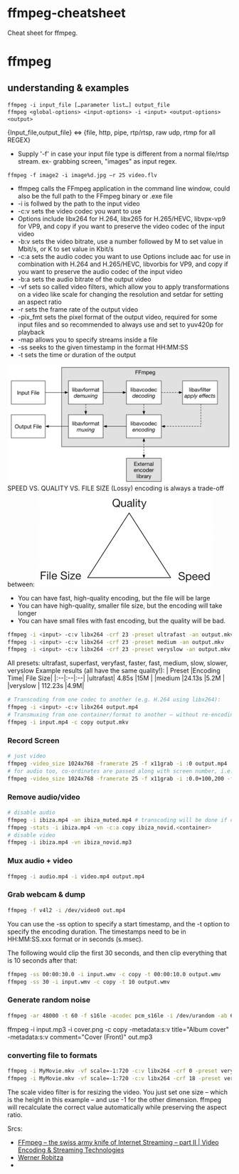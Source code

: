 # ffmpeg-cheatsheet
Cheat sheet for ffmpeg.
# ffmpeg 
## understanding & examples

```
ffmpeg -i input_file […parameter list…] output_file
ffmpeg <global-options> <input-options> -i <input> <output-options> <output>

```
{Input_file,output_file} <=>  {file, http, pipe, rtp/rtsp, raw udp, rtmp for all REGEX}
- Supply '-f' in  case your input file type is different from a normal file/rtsp stream.
ex- grabbing screen, "images" as input regex.
```
ffmpeg -f image2 -i image%d.jpg –r 25 video.flv
```
- ffmpeg calls the FFmpeg application in the command line window, could also be the full path to the FFmpeg binary or .exe file
- -i is follwed by the path to the input video
- -c:v sets the video codec you want to use
- Options include libx264 for H.264, libx265 for H.265/HEVC, libvpx-vp9 for VP9, and copy if you want to preserve the video codec of the input video
- -b:v sets the video bitrate, use a number followed by M to set value in Mbit/s, or K to set value in Kbit/s
- -c:a sets the audio codec you want to use Options include aac for use in combination with H.264 and H.265/HEVC, libvorbis for VP9, and copy if you want to preserve the audio codec of the input video
- -b:a sets the audio bitrate of the output video
- -vf sets so called video filters, which allow you to apply transformations on a video like scale for changing the resolution and setdar for setting an aspect ratio
- -r sets the frame rate of the output video
- -pix_fmt sets the pixel format of the output video, required for some input files and so recommended to always use and set to yuv420p for playback
- -map allows you to specify streams inside a file
- -ss seeks to the given timestamp in the format HH:MM:SS
- -t sets the time or duration of the output

![ffmpeg_arch.png](https://github.com/beyondszine/ffmpeg-cheatsheet/blob/master/ffmpeg_arch.png?raw=true)
SPEED VS. QUALITY VS. FILE SIZE
(Lossy) encoding is always a trade-off between:
![ffmpeg_tradeoff.png](https://github.com/beyondszine/ffmpeg-cheatsheet/blob/master/ffmpeg_tradeoff.png?raw=true)
- You can have fast, high-quality encoding, but the file will be large
- You can have high-quality, smaller file size, but the encoding will take longer
- You can have small files with fast encoding, but the quality will be bad.

```sh
ffmpeg -i <input> -c:v libx264 -crf 23 -preset ultrafast -an output.mkv
ffmpeg -i <input> -c:v libx264 -crf 23 -preset medium -an output.mkv
ffmpeg -i <input> -c:v libx264 -crf 23 -preset veryslow -an output.mkv
```
All presets: ultrafast, superfast, veryfast, faster, fast, medium, slow, slower, veryslow
Example results (all have the same quality!):
| Preset |Encoding Time|	File Size|
|:--|:--|:--|
|ultrafast|	4.85s	|15M |
|medium	|24.13s	|5.2M |
|veryslow |	112.23s	|4.9M|

```sh
# Transcoding from one codec to another (e.g. H.264 using libx264):
ffmpeg -i <input> -c:v libx264 output.mp4
# Transmuxing from one container/format to another – without re-encoding:
ffmpeg -i input.mp4 -c copy output.mkv
```


### Record Screen
```sh
# just video
ffmpeg -video_size 1024x768 -framerate 25 -f x11grab -i :0 output.mp4
# for audio too, co-ordinates are passed along with screen number, i.e. 100,200.
ffmpeg -video_size 1024x768 -framerate 25 -f x11grab -i :0.0+100,200 -f alsa -ac 2 -i hw:0 output.mkv
```
### Remove audio/video
```sh
# disable audio
ffmpeg -i ibiza.mp4 -an ibiza_muted.mp4 # transcoding will be done if codecs differ.
ffmpeg -stats -i ibiza.mp4 -vn -c:a copy ibiza_novid.<container>
# disable video
ffmpeg -i ibiza.mp4 -vn ibiza_novid.mp3 
```

### Mux audio + video
```sh
ffmpeg -i audio.mp4 -i video.mp4 output.mp4
```
### Grab webcam & dump
```sh
ffmpeg -f v4l2 -i /dev/video0 out.mp4
```
You can use the -ss option to specify a start timestamp, and the -t option to specify the encoding duration. The timestamps need to be in HH:MM:SS.xxx format or in seconds (s.msec).

The following would clip the first 30 seconds, and then clip everything that is 10 seconds after that:
```sh
ffmpeg -ss 00:00:30.0 -i input.wmv -c copy -t 00:00:10.0 output.wmv
ffmpeg -ss 30 -i input.wmv -c copy -t 10 output.wmv
```

### Generate random noise
```sh
ffmpeg -ar 48000 -t 60 -f s16le -acodec pcm_s16le -i /dev/u­random -ab 64K -f mp2 -acodec mp2 -y noise.mp2
```

ffmpeg -i input.mp3 -i cover.png -c copy -metadata:s:v title="Album cover" -metadata:s:v comment="Cover (Front)" out.mp3

### converting file to formats
```sh
ffmpeg -i MyMovie.mkv -vf scale=-1:720 -c:v libx264 -crf 0 -preset veryslow -c:a copy MyMovie_720p.mkv
ffmpeg -i MyMovie.mkv -vf scale=-1:720 -c:v libx264 -crf 18 -preset veryslow -c:a copy MyMovie_720p.mkv
```

The scale video filter is for resizing the video. You just set one size – which is the height in this example – and use -1 for the other dimension. ffmpeg will recalculate the correct value automatically while preserving the aspect ratio.

Srcs:
- [FFmpeg – the swiss army knife of Internet Streaming – part II \| Video Encoding & Streaming Technologies](https://sonnati.wordpress.com/2011/08/08/ffmpeg-%E2%80%93-the-swiss-army-knife-of-internet-streaming-%E2%80%93-part-ii/)
- [Werner Robitza](https://slhck.info/)
- 

